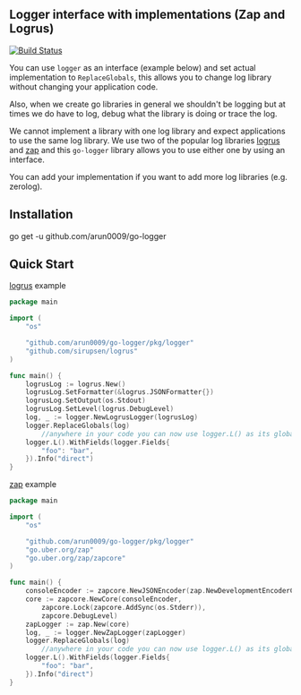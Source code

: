 ## Logger interface with implementations (Zap and Logrus)

[![Build Status](https://api.travis-ci.com/arun0009/go-logger.svg?branch=master)](https://travis-ci.com/arun0009/go-logger)

You can use `logger` as an interface (example below) and set actual implementation to `ReplaceGlobals`, this allows 
you to change log library without changing your application code.

Also, when we create go libraries in general we shouldn't be logging but at times we do have to log, debug what the 
library is doing or trace the log. 

We cannot implement a library with one log library and expect applications to use the same log library. We use two 
of the popular log libraries [logrus](https://github.com/sirupsen/logrus) and [zap](https://github.com/uber-go/zap)
and this `go-logger` library allows you to use either one by using an interface. 

You can add your implementation if you want to add more log libraries (e.g. zerolog).

## Installation

go get -u github.com/arun0009/go-logger

## Quick Start

[logrus](https://github.com/sirupsen/logrus) example

```go
package main

import (
	"os"

	"github.com/arun0009/go-logger/pkg/logger"
	"github.com/sirupsen/logrus"
)

func main() {
	logrusLog := logrus.New()
	logrusLog.SetFormatter(&logrus.JSONFormatter{})
	logrusLog.SetOutput(os.Stdout)
	logrusLog.SetLevel(logrus.DebugLevel)
	log, _ := logger.NewLogrusLogger(logrusLog)
	logger.ReplaceGlobals(log)
        //anywhere in your code you can now use logger.L() as its globally set
	logger.L().WithFields(logger.Fields{
		"foo": "bar",
	}).Info("direct")
}
```

[zap](https://github.com/uber-go/zap) example

```go
package main

import (
	"os"

	"github.com/arun0009/go-logger/pkg/logger"
	"go.uber.org/zap"
	"go.uber.org/zap/zapcore"
)

func main() {
	consoleEncoder := zapcore.NewJSONEncoder(zap.NewDevelopmentEncoderConfig())
	core := zapcore.NewCore(consoleEncoder,
		zapcore.Lock(zapcore.AddSync(os.Stderr)),
		zapcore.DebugLevel)
	zapLogger := zap.New(core)
	log, _ := logger.NewZapLogger(zapLogger)
 	logger.ReplaceGlobals(log)
        //anywhere in your code you can now use logger.L() as its globally set
	logger.L().WithFields(logger.Fields{
		"foo": "bar",
	}).Info("direct")
}
```